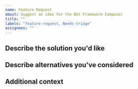 ```yaml
---
name: Feature Request
about: Suggest an idea for the Bot Framework Composer
title: ""
labels: "feature-request, Needs-triage"
assignees: ""
---
```


<!-- Please search for your feature request before creating a new one. >

## Is your feature request related to a problem? Please describe.

<!-- A clear and concise description of what the problem is. Ex. I'm always frustrated when [...] -->

## Describe the solution you'd like

<!-- A clear and concise description of what you want to happen. -->

## Describe alternatives you've considered

<!-- A clear and concise description of any alternative solutions or features you've considered. -->

## Additional context

<!-- Add any other context or screenshots about the feature request here. -->
